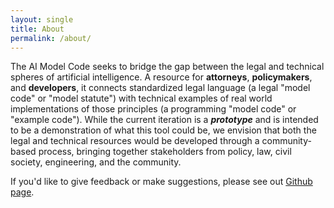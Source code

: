 ```yaml
---
layout: single
title: About
permalink: /about/
---
```


 The AI Model Code seeks to bridge the gap between the legal and technical spheres of artificial intelligence. A resource for <strong>attorneys</strong>, <strong>policymakers</strong>, and <strong>developers</strong>, it connects standardized legal language (a legal "model code" or "model statute") with technical examples of real world implementations of those principles (a programming "model code" or "example code"). While the current iteration is a ***prototype*** and is intended to be a demonstration of what this tool could be, we envision that both the legal and technical resources would be developed through a community-based process, bringing together stakeholders from policy, law, civil society, engineering, and the community. 

If you'd like to give feedback or make suggestions, please see out [Github page](https://github.com/lazovich/ai-model-code-demo/).
